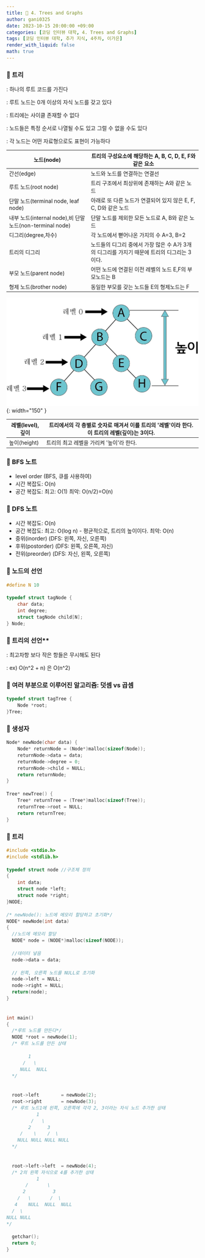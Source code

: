 ```yaml
---
title: 🐢 4. Trees and Graphs
author: gani0325
date: 2023-10-15 20:00:00 +09:00
categories: [코딩 인터뷰 대학, 4. Trees and Graphs]
tags: [코딩 인터뷰 대학, 추가 지식, 4주차, 이가은]
render_with_liquid: false
math: true
---
```


<h3> 🫧 트리 </h3>

: 하나의 루트 코드를 가진다

: 루트 노드는 0개 이상의 자식 노드를 갖고 있다

: 트리에는 사이클 존재할 수 없다

: 노드들은 특정 순서로 나열될 수도 있고 그럴 수 없을 수도 있다

: 각 노드는 어떤 자료형으로도 표현이 가능하다

| 노드(node)                                               | 트리의 구성요소에 해당하는 A, B, C, D, E, F와 같은 요소                                     |
| -------------------------------------------------------- | ------------------------------------------------------------------------------------------- |
| 간선(edge)                                               | 노드와 노드를 연결하는 연결선                                                               |
| 루트 노드(root node)                                     | 트리 구조에서 최상위에 존재하는 A와 같은 노드                                               |
| 단말 노드(terminal node, leaf node)                      | 아래로 또 다른 노드가 연결되어 있지 않은 E, F, C, D와 같은 노드                             |
| 내부 노드(internal node),비 단말 노드(non-terminal node) | 단말 노드를 제외한 모든 노드로 A, B와 같은 노드                                             |
| 디그리(degree,차수)                                      | 각 노드에서 뻗어나온 가지의 수 A=3, B=2                                                     |
| 트리의 디그리                                            | 노드들의 디그리 중에서 가장 많은 수 A가 3개의 디그리를 가지기 때문에 트리의 디그리는 3이다. |
| 부모 노드(parent node)                                   | 어떤 노드에 연결된 이전 레벨의 노드 E,F의 부모노드는 B                                      |
| 형제 노드(brother node)                                  | 동일한 부모를 갖는 노드들 E의 형제노드는 F                                                  |

![16.png](/assets/img/gani0325/16.png){: width="150" }

| 레벨(level),깊이 | 트리에서의 각 층별로 숫자로 매겨서 이를 트리의 '레벨'이라 한다. 이 트리의 레벨(깊이)는 3이다. |
| ---------------- | --------------------------------------------------------------------------------------------- |
| 높이(height)     | 트리의 최고 레벨을 가리켜 '높이'라 한다.                                                      |

<h3> 🫧 BFS 노트 </h3>

- level order (BFS, 큐를 사용하여)
- 시간 복잡도: O(n)
- 공간 복잡도: 최고: O(1) 최악: O(n/2)=O(n)

<h3> 🫧 DFS 노트 </h3>

- 시간 복잡도: O(n)
- 공간 복잡도: 최고: O(log n) - 평균적으로, 트리의 높이이다. 최악: O(n)
- 중위(inorder) (DFS: 왼쪽, 자신, 오른쪽)
- 후위(postorder) (DFS: 왼쪽, 오른쪽, 자신)
- 전위(preorder) (DFS: 자신, 왼쪽, 오른쪽)

<h3> 🫧 노드의 선언 </h3>

```c
#define N 10

typedef struct tagNode {
	char data;
	int degree;
	struct tagNode child[N];
} Node;
```

<h3> 🫧 트리의 선언** </h3>

: 최고차항 보다 작은 항들은 무시해도 된다

: ex) O(n^2 + n) 은 O(n^2)

<h3> 🫧 여러 부분으로 이루어진 알고리즘: 덧셈 vs 곱셈 </h3>

```c
typedef struct tagTree {
	Node *root;
}Tree;
```

<h3> 🫧 생성자 </h3>

```c
Node* newNode(char data) {
	Node* returnNode = (Node*)malloc(sizeof(Node));
	returnNode->data = data;
	returnNode->degree = 0;
	returnNode->child = NULL;
	return returnNode;
}

Tree* newTree() {
	Tree* returnTree = (Tree*)malloc(sizeof(Tree));
	returnTree->root = NULL;
	return returnTree;
}
```

<h3> 🫧 트리 </h3>

```c
#include <stdio.h>
#include <stdlib.h>

typedef struct node //구조체 정의
{
    int data;
    struct node *left;
    struct node *right;
}NODE;

/* newNode(): 노드에 메모리 할당하고 초기화*/
NODE* newNode(int data)
{
  //노드에 메모리 할당
  NODE* node = (NODE*)malloc(sizeof(NODE));

  //데이터 넣음
  node->data = data;

  // 왼쪽, 오른쪽 노드를 NULL로 초기화
  node->left = NULL;
  node->right = NULL;
  return(node);
}


int main()
{
  /*루트 노드를 만든다*/
  NODE *root = newNode(1);
  /* 루트 노드를 만든 상태

        1
      /   \
     NULL  NULL
  */


  root->left        = newNode(2);
  root->right       = newNode(3);
  /* 루트 노드1에 왼쪽, 오른쪽에 각각 2, 3이라는 자식 노드 추가한 상태
           1
         /   \
        2      3
     /    \    /  \
    NULL NULL NULL NULL
  */


  root->left->left  = newNode(4);
  /* 2의 왼쪽 자식으로 4를 추가한 상태
           1
       /       \
      2          3
    /   \       /  \
   4    NULL  NULL  NULL
  /  \
NULL NULL
*/

  getchar();
  return 0;
}
```

